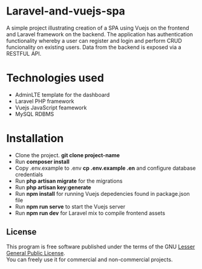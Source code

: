 # Laravel-and-vuejs-spa
A simple project illustrating creation of a SPA using Vuejs on the frontend and Laravel 
framework on the backend. The application has authentication functionality whereby a user
can register and login and perform CRUD funcionality on existing users. Data from the backend
is exposed via a RESTFUL API.

# Technologies used
* AdminLTE template for the dashboard <br/>
* Laravel PHP framework <br/>
* Vuejs JavaScript feamework <br/>
* MySQL RDBMS <br/>

# Installation
* Clone the project.  **git clone project-name**  <br/>
* Run **composer install** <br/>
* Copy .env.example to .env **cp .env.example .en** and configure database credentials <br/>
* Run **php artisan migrate** for the migrations <br/>
* Run **php artisan key:generate** <br/>
* Run **npm install** for running Vuejs depedencies found in package.json file <br/>
* Run **npm run serve** to start the Vuejs server
* Run **npm run dev** for Laravel mix to compile frontend assets

## License
This program is free software published under the terms of the GNU [Lesser General Public License](http://www.gnu.org/copyleft/lesser.html). <br/>
You can freely use it for commercial and non-commercial projects.


